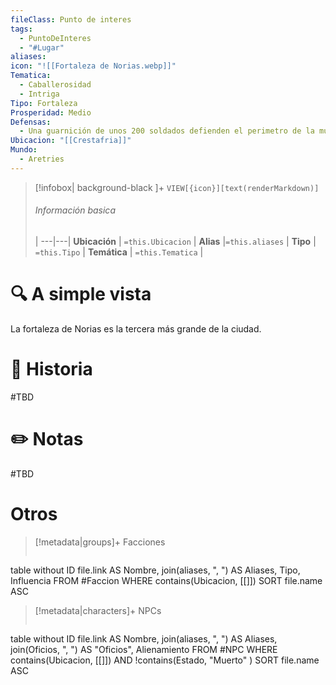 ```yaml
---
fileClass: Punto de interes
tags:
  - PuntoDeInteres
  - "#Lugar"
aliases: 
icon: "![[Fortaleza de Norias.webp]]"
Tematica:
  - Caballerosidad
  - Intriga
Tipo: Fortaleza
Prosperidad: Medio
Defensas:
  - Una guarnición de unos 200 soldados defienden el perimetro de la muralla y de la torre
Ubicacion: "[[Crestafria]]"
Mundo:
  - Aretries
---
```



> [!infobox| background-black ]+
`VIEW[{icon}][text(renderMarkdown)]`
> ###### Información basica
>  |
> ---|---|
>  **Ubicación** | `=this.Ubicacion` |
> **Alias** |`=this.aliases` |
> **Tipo** | `=this.Tipo` |
> **Temática** | `=this.Tematica` |

# 🔍 A simple vista

La fortaleza de Norias es la tercera más grande de la ciudad.

# 📜 Historia

#TBD

# ✏️ Notas

#TBD

# Otros

> [!metadata|groups]+ Facciones
> ```dataview
table without ID file.link AS Nombre, join(aliases, ", ") AS Aliases, Tipo, Influencia
FROM #Faccion
WHERE  contains(Ubicacion, [[]])
SORT file.name ASC

> [!metadata|characters]+ NPCs
> ```dataview
table without ID file.link AS Nombre, join(aliases, ", ") AS Aliases, join(Oficios, ", ") AS "Oficios", Alienamiento
FROM #NPC
WHERE  contains(Ubicacion, [[]]) AND !contains(Estado, "Muerto" )
SORT file.name ASC